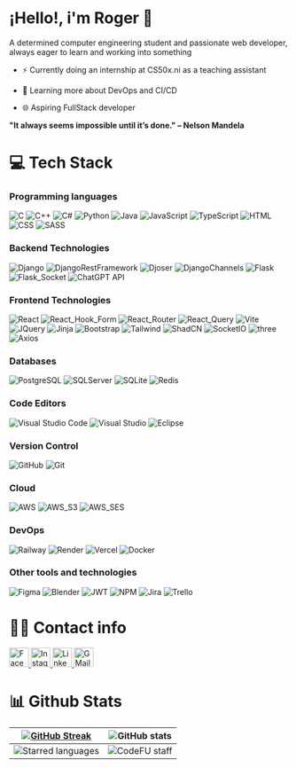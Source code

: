 # ¡Hello!, i'm Roger 👋

A determined computer engineering student and passionate web developer, always eager to learn and working into something

- ⚡ Currently doing an internship at CS50x.ni as a teaching assistant

- 🌱 Learning more about DevOps and CI/CD

- 🌐 Aspiring FullStack developer

**"It always seems impossible until it’s done." – Nelson Mandela**

# 💻 Tech Stack


### Programming languages

![C](https://img.shields.io/badge/C-00599C?style=for-the-badge&logo=c&logoColor=white)
![C++](https://img.shields.io/badge/C%2B%2B-00599C?style=for-the-badge&logo=c%2B%2B&logoColor=white)
![C#](https://img.shields.io/badge/C%23-68217a?style=for-the-badge&logo=csharp&logoColor=white)
![Python](https://img.shields.io/badge/Python-FFD43B?style=for-the-badge&logo=python&logoColor=blue)
![Java](https://img.shields.io/badge/Java-FF0000?style=for-the-badge&logo=openjdk&logoColor=white)
![JavaScript](https://img.shields.io/badge/JavaScript-323330?style=for-the-badge&logo=javascript&logoColor=F7DF1E)
![TypeScript](https://img.shields.io/badge/TypeScript-FFFFFF?style=for-the-badge&logo=typescript&logoColor=3178C6)
![HTML](https://img.shields.io/badge/HTML5-E34F26?style=for-the-badge&logo=html5&logoColor=white)
![CSS](https://img.shields.io/badge/CSS3-1572B6?style=for-the-badge&logo=css3&logoColor=white)
![SASS](https://img.shields.io/badge/SASS-hotpink.svg?style=for-the-badge&logo=SASS&logoColor=white)

### Backend Technologies

![Django](https://img.shields.io/badge/Django-092E20?style=for-the-badge&logo=django&logoColor=green)
![DjangoRestFramework](https://img.shields.io/badge/Django_Rest_Framework-092E20?style=for-the-badge&logo=django&logoColor=green)
![Djoser](https://img.shields.io/badge/Djoser-092E20?style=for-the-badge&logo=django&logoColor=green)
![DjangoChannels](https://img.shields.io/badge/Django_Channels-092E20?style=for-the-badge&logo=django&logoColor=green)
![Flask](https://img.shields.io/badge/Flask-000000?style=for-the-badge&logo=flask&logoColor=white)
![Flask_Socket](https://img.shields.io/badge/Flask_SocketIO-000000?style=for-the-badge&logo=flask&logoColor=white)
![ChatGPT API](https://img.shields.io/badge/ChatGPT_API-74aa9c?style=for-the-badge&logo=openai&logoColor=white)

### Frontend Technologies

![React](https://img.shields.io/badge/React-20232A?style=for-the-badge&logo=react&logoColor=61DAFB)
![React_Hook_Form](https://img.shields.io/badge/React_Hook_Form-EC5990?style=for-the-badge&logo=reacthookform&logoColor=white)
![React_Router](https://img.shields.io/badge/React_Router-CA4245?style=for-the-badge&logo=reactrouter&logoColor=white)
![React_Query](https://img.shields.io/badge/React_Query-FF4154?style=for-the-badge&logo=reactquery&logoColor=white)
![Vite](https://img.shields.io/badge/vite-%23646CFF.svg?style=for-the-badge&logo=vite&logoColor=white)
![JQuery](https://img.shields.io/badge/jQuery-0769AD?style=for-the-badge&logo=jquery&logoColor=white)
![Jinja](https://img.shields.io/badge/jinja-white.svg?style=for-the-badge&logo=jinja&logoColor=black)
![Bootstrap](https://img.shields.io/badge/Bootstrap-563D7C?style=for-the-badge&logo=bootstrap&logoColor=white)
![Tailwind](https://img.shields.io/badge/Tailwind-06B6D4?style=for-the-badge&logo=tailwindcss&logoColor=white)
![ShadCN](https://img.shields.io/badge/ShadCN-000000?style=for-the-badge&logo=shadcnui&logoColor=white)
![SocketIO](https://img.shields.io/badge/Socket.io-010101?&style=for-the-badge&logo=Socket.io&logoColor=white)
![three](https://img.shields.io/badge/Three.js-%23000000.svg?style=for-the-badge&logo=three.js&logoColor=white)
![Axios](https://img.shields.io/badge/Axios-5A29E4.svg?style=for-the-badge&logo=axios&logoColor=white)


### Databases

![PostgreSQL](https://img.shields.io/badge/PostgreSQL-316192?style=for-the-badge&logo=postgresql&logoColor=white)
![SQLServer](https://img.shields.io/badge/Microsoft%20SQL%20Server-CC2927?style=for-the-badge&logo=microsoft%20sql%20server&logoColor=white)
![SQLite](https://img.shields.io/badge/Sqlite-003B57?style=for-the-badge&logo=sqlite&logoColor=white)
![Redis](https://img.shields.io/badge/Redis-FF4438?style=for-the-badge&logo=redis&logoColor=white)


### Code Editors

![Visual Studio Code](https://img.shields.io/badge/Visual%20Studio%20Code-0078d7.svg?style=for-the-badge&logo=visual-studio-code&logoColor=white)
![Visual Studio](https://img.shields.io/badge/Visual%20Studio-5C2D91.svg?style=for-the-badge&logo=visual-studio&logoColor=white)
![Eclipse](https://img.shields.io/badge/Eclipse-FE7A16.svg?style=for-the-badge&logo=Eclipse&logoColor=white)


### Version Control

![GitHub](https://img.shields.io/badge/Github-%23121011.svg?style=for-the-badge&logo=github&logoColor=white)
![Git](https://img.shields.io/badge/Git-%23F05033.svg?style=for-the-badge&logo=git&logoColor=white)


### Cloud

![AWS](https://img.shields.io/badge/AWS-%23ff9801.svg?style=for-the-badge&logo=amazonwebservices&logoColor=white)
![AWS_S3](https://img.shields.io/badge/S3-569A31.svg?style=for-the-badge&logo=amazons3&logoColor=white)
![AWS_SES](https://img.shields.io/badge/SES-DD344C.svg?style=for-the-badge&logo=amazonsimpleemailservice&logoColor=white)


### DevOps

![Railway](https://img.shields.io/badge/Railway-%23000000.svg?style=for-the-badge&logo=railway&logoColor=white)
![Render](https://img.shields.io/badge/Render-%23000000.svg?style=for-the-badge&logo=render&logoColor=white)
![Vercel](https://img.shields.io/badge/Vercel-%23000000.svg?style=for-the-badge&logo=vercel&logoColor=white)
![Docker](https://img.shields.io/badge/Docker-%232496ED.svg?style=for-the-badge&logo=docker&logoColor=white)


### Other tools and technologies

![Figma](https://img.shields.io/badge/Figma-F24E1E.svg?style=for-the-badge&logo=figma&logoColor=white)
![Blender](https://img.shields.io/badge/Blender-%23E87D0D.svg?style=for-the-badge&logo=blender&logoColor=white)
![JWT](https://img.shields.io/badge/JWT-%23000000.svg?style=for-the-badge&logo=jsonwebtokens&logoColor=white)
![NPM](https://img.shields.io/badge/npm-%23CB3837.svg?style=for-the-badge&logo=npm&logoColor=white)
![Jira](https://img.shields.io/badge/Jira-%232785ff.svg?style=for-the-badge&logo=jira&logoColor=white)
![Trello](https://img.shields.io/badge/Trello-%232785ff.svg?style=for-the-badge&logo=trello&logoColor=white)


# 🙋‍♂️ Contact info

<div align="left">
  <a href="https://www.facebook.com/roger.alfaro.3785" target="_blank">
    <img src="https://img.shields.io/static/v1?message=Facebook&logo=facebook&label=&color=3a589f&logoColor=white&labelColor=&style=for-the-badge" height="35" alt="Facebook logo"  />
  </a>
  <a href="https://www.instagram.com/roger_alfaro17/" target="_blank">
    <img src="https://img.shields.io/static/v1?message=Instagram&logo=instagram&label=&color=E4405F&logoColor=white&labelColor=&style=for-the-badge" height="35" alt="Instagram logo"  />
  </a>
  <a href="https://www.linkedin.com/in/roger-alfaro-06bb842b0/" target="_blank">
    <img src="https://img.shields.io/static/v1?message=LinkedIn&logo=linkedin&label=&color=0077B5&logoColor=white&labelColor=&style=for-the-badge" height="35" alt="LinkedIn logo"  />
  </a>
  <a href="mailto:ralfaros9317@gmail.com" target="_blank">
    <img src="https://img.shields.io/static/v1?message=Gmail&logo=Gmail&label=&color=EA4335&logoColor=white&labelColor=&style=for-the-badge" height="35" alt="GMail logo"  />
  </a>
</div>


# 📊 Github Stats

|[![GitHub Streak](https://streak-stats.demolab.com/?user=Ralfaro17&theme=aura_dark&hide_border=false&include_all_commits=true&count_private=true)](https://git.io/streak-stats)|![GitHub stats](https://github-stats-git-master-ralfaro17s-projects.vercel.app/api?username=Ralfaro17&show_icons=true&theme=aura_dark&hide_border=false&include_all_commits=true&count_private=true)|
|:--------------------------------------:|:----------------------------------------------:|
![Starred languages](https://github-stats-git-master-ralfaro17s-projects.vercel.app/api/top-langs/?username=Ralfaro17&theme=aura_dark&hide_border=false&include_all_commits=true&count_private=true&layout=compact&card_width=480&card_height=600)|![CodeFU staff](https://code-fu-readme-badge.vercel.app/badges/ralfaro.svg)




